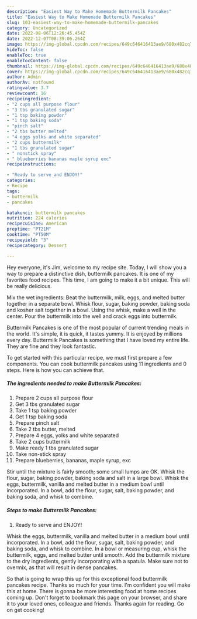 ```yaml
---
description: "Easiest Way to Make Homemade Buttermilk Pancakes"
title: "Easiest Way to Make Homemade Buttermilk Pancakes"
slug: 103-easiest-way-to-make-homemade-buttermilk-pancakes
category: Uncategorized
date: 2022-08-06T12:26:45.454Z
date: 2022-12-07T08:39:06.264Z
image: https://img-global.cpcdn.com/recipes/649c646416413ae9/680x482cq70/buttermilk-pancakes-recipe-main-photo.jpg
hideToc: false
enableToc: true
enableTocContent: false
thumbnail: https://img-global.cpcdn.com/recipes/649c646416413ae9/680x482cq70/buttermilk-pancakes-recipe-main-photo.jpg
cover: https://img-global.cpcdn.com/recipes/649c646416413ae9/680x482cq70/buttermilk-pancakes-recipe-main-photo.jpg
author: Admin
authorAv: notfound
ratingvalue: 3.7
reviewcount: 16
recipeingredient:
- "2 cups all purpose flour"
- "3 tbs granulated sugar"
- "1 tsp baking powder"
- "1 tsp baking soda"
- "pinch salt"
- "2 tbs butter melted"
- "4 eggs yolks and white separated"
- "2 cups buttermilk"
- "1 tbs granulated sugar"
- " nonstick spray"
- " blueberries bananas maple syrup exc"
recipeinstructions:

- "Ready to serve and ENJOY!"
categories:
- Recipe
tags:
- buttermilk
- pancakes

katakunci: buttermilk pancakes 
nutrition: 224 calories
recipecuisine: American
preptime: "PT21M"
cooktime: "PT50M"
recipeyield: "3"
recipecategory: Dessert

---
```



Hey everyone, it's Jim, welcome to my recipe site. Today, I will show you a way to prepare a distinctive dish, buttermilk pancakes. It is one of my favorites food recipes. This time, I am going to make it a bit unique. This will be really delicious.

Mix the wet ingredients: Beat the buttermilk, milk, eggs, and melted butter together in a separate bowl. Whisk flour, sugar, baking powder, baking soda and kosher salt together in a bowl. Using the whisk, make a well in the center. Pour the buttermilk into the well and crack eggs into buttermilk.

Buttermilk Pancakes is one of the most popular of current trending meals in the world. It's simple, it is quick, it tastes yummy. It is enjoyed by millions every day. Buttermilk Pancakes is something that I have loved my entire life. They are fine and they look fantastic.


To get started with this particular recipe, we must first prepare a few components. You can cook buttermilk pancakes using 11 ingredients and 0 steps. Here is how you can achieve that.

<!--inarticleads1-->

##### The ingredients needed to make Buttermilk Pancakes:

1. Prepare 2 cups all purpose flour
1. Get 3 tbs granulated sugar
1. Take 1 tsp baking powder
1. Get 1 tsp baking soda
1. Prepare pinch salt
1. Take 2 tbs butter, melted
1. Prepare 4 eggs, yolks and white separated
1. Take 2 cups buttermilk
1. Make ready 1 tbs granulated sugar
1. Take  non-stick spray
1. Prepare  blueberries, bananas, maple syrup, exc


Stir until the mixture is fairly smooth; some small lumps are OK. Whisk the flour, sugar, baking powder, baking soda and salt in a large bowl. Whisk the eggs, buttermilk, vanilla and melted butter in a medium bowl until incorporated. In a bowl, add the flour, sugar, salt, baking powder, and baking soda, and whisk to combine. 

<!--inarticleads2-->

##### Steps to make Buttermilk Pancakes:


1. Ready to serve and ENJOY!

Whisk the eggs, buttermilk, vanilla and melted butter in a medium bowl until incorporated. In a bowl, add the flour, sugar, salt, baking powder, and baking soda, and whisk to combine. In a bowl or measuring cup, whisk the buttermilk, eggs, and melted butter until smooth. Add the buttermilk mixture to the dry ingredients, gently incorporating with a spatula. Make sure not to overmix, as that will result in dense pancakes. 

So that is going to wrap this up for this exceptional food buttermilk pancakes recipe. Thanks so much for your time. I'm confident you will make this at home. There is gonna be more interesting food at home recipes coming up. Don't forget to bookmark this page on your browser, and share it to your loved ones, colleague and friends. Thanks again for reading. Go on get cooking!

